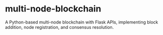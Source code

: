 # multi-node-blockchain
A Python-based multi-node blockchain with Flask APIs, implementing block addition, node registration, and consensus resolution.
